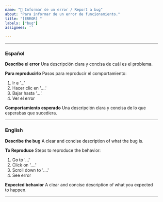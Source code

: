 ```yaml
---
name: "🐛 Informar de un error / Report a bug"
about: "Para informar de un error de funcionamiento."
title: "[ERROR] "
labels: ["bug"]
assignees: ''

---
```


---

### Español

**Describe el error**
Una descripción clara y concisa de cuál es el problema.

**Para reproducirlo**
Pasos para reproducir el comportamiento:
1. Ir a '...'
2. Hacer clic en '....'
3. Bajar hasta '....'
4. Ver el error

**Comportamiento esperado**
Una descripción clara y concisa de lo que esperabas que sucediera.

---

### English

**Describe the bug**
A clear and concise description of what the bug is.

**To Reproduce**
Steps to reproduce the behavior:
1. Go to '...'
2. Click on '....'
3. Scroll down to '....'
4. See error

**Expected behavior**
A clear and concise description of what you expected to happen.

---
